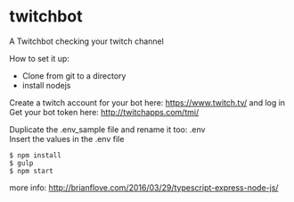 # twitchbot
A Twitchbot checking your twitch channel

How to set it up:
* Clone from git to a directory
* install nodejs

Create a twitch account for your bot here: https://www.twitch.tv/ and log in  
Get your bot token here: http://twitchapps.com/tmi/

Duplicate the .env_sample file and rename it too: .env  
Insert the values in the .env file

```
$ npm install
$ gulp
$ npm start
```

more info: http://brianflove.com/2016/03/29/typescript-express-node-js/
